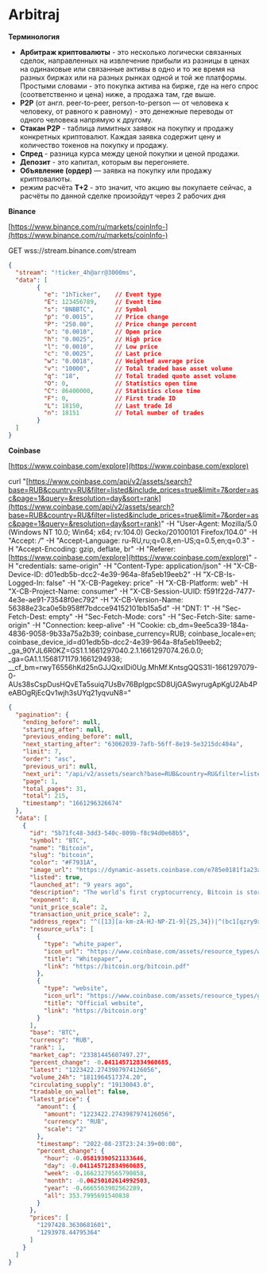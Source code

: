 # Arbitraj

**Терминология**

- **Арбитраж криптовалюты** - это несколько логически связанных сделок, направленных на извлечение прибыли из разницы в ценах на одинаковые или связанные активы в одно и то же время на разных биржах или на разных рынках одной и той же платформы. Простыми словами - это покупка актива на бирже, где на него спрос (соответственно и цена) ниже, а продажа там, где выше.
- **P2P** (от англ. peer-to-peer, person-to-person — от человека к человеку, от равного к равному) - это денежные переводы от одного человека напрямую к другому.
- **Стакан P2P** - таблица лимитных заявок на покупку и продажу конкретных криптовалют. Каждая заявка содержит цену и количество токенов на покупку и продажу.
- **Спред** - разница курса между ценой покупки и ценой продажи.
- **Депозит** - это капитал, которым вы перегоняете.
- **Объявление (ордер)** — заявка на покупку или продажу криптовалюты.
- режим расчёта **Т+2** - это значит, что акцию вы покупаете сейчас, а расчёты по данной сделке произойдут через 2 рабочих дня

**Binance**

[https://www.binance.com/ru/markets/coinInfo-](https://www.binance.com/ru/markets/coinInfo-)

GET wss://stream.binance.com/stream

```json
{
  "stream": "!ticker_4h@arr@3000ms",
  "data": [
		{
		  "e": "1hTicker",    // Event type
		  "E": 123456789,     // Event time
		  "s": "BNBBTC",      // Symbol
		  "p": "0.0015",      // Price change
		  "P": "250.00",      // Price change percent
		  "o": "0.0010",      // Open price
		  "h": "0.0025",      // High price
		  "l": "0.0010",      // Low price
		  "c": "0.0025",      // Last price
		  "w": "0.0018",      // Weighted average price
		  "v": "10000",       // Total traded base asset volume
		  "q": "18",          // Total traded quote asset volume
		  "O": 0,             // Statistics open time
		  "C": 86400000,      // Statistics close time
		  "F": 0,             // First trade ID
		  "L": 18150,         // Last trade Id
		  "n": 18151          // Total number of trades
		}
  ]
}
```

**Coinbase**

[https://www.coinbase.com/explore](https://www.coinbase.com/explore)

curl "[https://www.coinbase.com/api/v2/assets/search?base=RUB&country=RU&filter=listed&include_prices=true&limit=7&order=asc&page=1&query=&resolution=day&sort=rank](https://www.coinbase.com/api/v2/assets/search?base=RUB&country=RU&filter=listed&include_prices=true&limit=7&order=asc&page=1&query=&resolution=day&sort=rank)" -H "User-Agent: Mozilla/5.0 (Windows NT 10.0; Win64; x64; rv:104.0) Gecko/20100101 Firefox/104.0" -H "Accept: */*" -H "Accept-Language: ru-RU,ru;q=0.8,en-US;q=0.5,en;q=0.3" -H "Accept-Encoding: gzip, deflate, br" -H "Referer: [https://www.coinbase.com/explore](https://www.coinbase.com/explore)" -H "credentials: same-origin" -H "Content-Type: application/json" -H "X-CB-Device-ID: d01edb5b-dcc2-4e39-964a-8fa5eb19eeb2" -H "X-CB-Is-Logged-In: false" -H "X-CB-Pagekey: price" -H "X-CB-Platform: web" -H "X-CB-Project-Name: consumer" -H "X-CB-Session-UUID: f591f22d-7477-4e3e-ae91-73548f0ec792" -H "X-CB-Version-Name: 56388e23ca0e5b958ff7bdcce94152101bb15a5d" -H "DNT: 1" -H "Sec-Fetch-Dest: empty" -H "Sec-Fetch-Mode: cors" -H "Sec-Fetch-Site: same-origin" -H "Connection: keep-alive" -H "Cookie: cb_dm=9ee5ca39-184a-4836-9058-9b33a75a2b39; coinbase_currency=RUB; coinbase_locale=en; coinbase_device_id=d01edb5b-dcc2-4e39-964a-8fa5eb19eeb2; _ga_90YJL6R0KZ=GS1.1.1661297040.2.1.1661297074.26.0.0; _ga=GA1.1.1568171179.1661294938; __cf_bm=rwyT6556hKd25nGJJQxxlDi0Ug.MhMf.KntsgQQS31I-1661297079-0-AUs38sCspDusHQvETa5suiq7UsBv76BplgpcSD8UjGASwyrugApKgU2Ab4PeABOgRjEcQv1wjh3sUYq21yqvuN8="

```json
{
  "pagination": {
    "ending_before": null,
    "starting_after": null,
    "previous_ending_before": null,
    "next_starting_after": "63062039-7afb-56ff-8e19-5e3215dc404a",
    "limit": 7,
    "order": "asc",
    "previous_uri": null,
    "next_uri": "/api/v2/assets/search?base=RUB&country=RU&filter=listed&include_prices=true&limit=7&order=asc&page=2&query=&resolution=day&sort=rank&starting_after=63062039-7afb-56ff-8e19-5e3215dc404a&timestamp=1661296326674",
    "page": 1,
    "total_pages": 31,
    "total": 215,
    "timestamp": "1661296326674"
  },
  "data": [
    {
      "id": "5b71fc48-3dd3-540c-809b-f8c94d0e68b5",
      "symbol": "BTC",
      "name": "Bitcoin",
      "slug": "bitcoin",
      "color": "#F7931A",
      "image_url": "https://dynamic-assets.coinbase.com/e785e0181f1a23a30d9476038d9be91e9f6c63959b538eabbc51a1abc8898940383291eede695c3b8dfaa1829a9b57f5a2d0a16b0523580346c6b8fab67af14b/asset_icons/b57ac673f06a4b0338a596817eb0a50ce16e2059f327dc117744449a47915cb2.png",
      "listed": true,
      "launched_at": "9 years ago",
      "description": "The world’s first cryptocurrency, Bitcoin is stored and exchanged securely on the internet through a digital ledger known as a blockchain. Bitcoins are divisible into smaller units known as satoshis — each satoshi is worth 0.00000001 bitcoin.",
      "exponent": 8,
      "unit_price_scale": 2,
      "transaction_unit_price_scale": 2,
      "address_regex": "^([13][a-km-zA-HJ-NP-Z1-9]{25,34})|^(bc1[qzry9x8gf2tvdw0s3jn54khce6mua7l]([qpzry9x8gf2tvdw0s3jn54khce6mua7l]{38}|[qpzry9x8gf2tvdw0s3jn54khce6mua7l]{58}))$",
      "resource_urls": [
        {
          "type": "white_paper",
          "icon_url": "https://www.coinbase.com/assets/resource_types/white_paper-1129060acdfdb91628bf872c279435c9ce93245a40f0227d98f0aa0a93548cb4.png",
          "title": "Whitepaper",
          "link": "https://bitcoin.org/bitcoin.pdf"
        },
        {
          "type": "website",
          "icon_url": "https://www.coinbase.com/assets/resource_types/globe-58759be91aea7a349aff0799b2cba4e93028c83ebb77ca73fd18aba31050fc33.png",
          "title": "Official website",
          "link": "https://bitcoin.org"
        }
      ],
      "base": "BTC",
      "currency": "RUB",
      "rank": 1,
      "market_cap": "23381445607497.27",
      "percent_change": -0.041145712834960685,
      "latest": "1223422.2743987974126056",
      "volume_24h": "1811964517374.20",
      "circulating_supply": "19130043.0",
      "tradable_on_wallet": false,
      "latest_price": {
        "amount": {
          "amount": "1223422.2743987974126056",
          "currency": "RUB",
          "scale": "2"
        },
        "timestamp": "2022-08-23T23:24:39+00:00",
        "percent_change": {
          "hour": -0.05819390521133646,
          "day": -0.041145712834960685,
          "week": -0.16623279565790858,
          "month": -0.06250102614992503,
          "year": -0.6665563902562289,
          "all": 353.7995691540838
        }
      },
      "prices": [
        "1297428.3630681601",
        "1293978.44795364"
      ]
    }
  ]
}
```